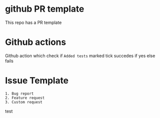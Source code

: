 # github PR template 
This repo has a PR template

# Github actions
Github action which check if `Added tests` marked tick succedes if yes else fails

# Issue Template
    1. Bug report
    2. Feature request
    3. Custom request
test
